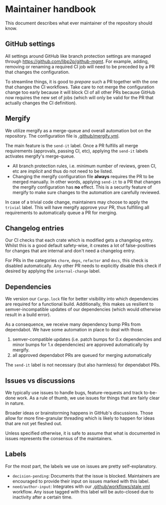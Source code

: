 # Maintainer handbook

This document describes what ever maintainer of the repository should know.

## GitHub settings

All settings around GitHub like branch protection settings are managed through https://github.com/libp2p/github-mgmt.
For example, adding, removing or renaming a required CI job will need to be preceded by a PR that changes the configuration.

To streamline things, it is good to _prepare_ such a PR together with the one that changes the CI workflows.
Take care to not merge the configuration change too early because it will block CI of all other PRs because GitHub now requires the new set of jobs (which will only be valid for the PR that actually changes the CI definition).

## Mergify

We utilize mergify as a merge-queue and overall automation bot on the repository.
The configuration file is [.github/mergify.yml](../.github/mergify.yml).

The main feature is the `send-it` label.
Once a PR fulfills all merge requirements (approvals, passing CI, etc), applying the `send-it` labels activates mergify's merge-queue.

- All branch protection rules, i.e. minimum number of reviews, green CI, etc are _implicit_ and thus do not need to be listed.
- Changing the mergify configuration file **always** requires the PR to be merged manually.
  In other words, applying `send-it` to a PR that changes the mergify configuration has **no** effect.
  This is a security feature of mergify to make sure changes to the automation are carefully reviewed.

In case of a trivial code change, maintainers may choose to apply the `trivial` label.
This will have mergify approve your PR, thus fulfilling all requirements to automatically queue a PR for merging.

## Changelog entries

Our CI checks that each crate which is modified gets a changelog entry.
Whilst this is a good default safety-wise, it creates a lot of false-positives for changes that are internal and don't need a changelog entry.

For PRs in the categories `chore`, `deps`, `refactor` and `docs`, this check is disabled automatically.
Any other PR needs to explicitly disable this check if desired by applying the `internal-change` label.

## Dependencies

We version our `Cargo.lock` file for better visibility into which dependencies are required for a functional build.
Additionally, this makes us resilient to semver-incompatible updates of our dependencies (which would otherwise result in a build error).

As a consequence, we receive many dependency bump PRs from dependabot.
We have some automation in place to deal with those.

1. semver-compatible updates (i.e. patch bumps for 0.x dependencies and minor bumps for 1.x dependencies) are approved automatically by mergify.
2. all approved dependabot PRs are queued for merging automatically

The `send-it` label is not necessary (but also harmless) for dependabot PRs.

## Issues vs discussions

We typically use issues to handle bugs, feature-requests and track to-be-done work.
As a rule of thumb, we use issues for things that are fairly clear in nature.

Broader ideas or brainstorming happens in GitHub's discussions.
Those allow for more fine-granular threading which is likely to happen for ideas that are not yet fleshed out.

Unless specified otherwise, it is safe to assume that what is documented in issues represents the consensus of the maintainers.

## Labels

For the most part, the labels we use on issues are pretty self-explanatory.

- `decision-pending`: Documents that the issue is blocked.
  Maintainers are encouraged to provide their input on issues marked with this label.
- `need/author-input`: Integrates with our [.github/workflows/stale.yml](../.github/workflows/stale.yml) workflow.
  Any issue tagged with this label will be auto-closed due to inactivity after a certain time.

